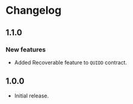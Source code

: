 # Changelog

## 1.1.0

### New features
 * Added Recoverable feature to `QUIDD` contract.

## 1.0.0
 * Initial release.
